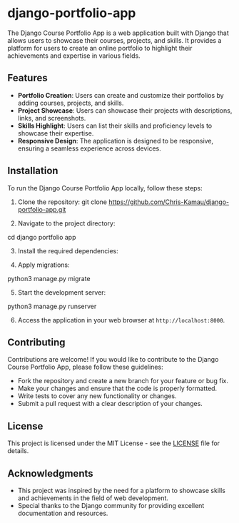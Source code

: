 # django-portfolio-app

The Django Course Portfolio App is a web application built with Django that allows users to showcase their courses, projects, and skills. It provides a platform for users to create an online portfolio to highlight their achievements and expertise in various fields.

## Features

- **Portfolio Creation**: Users can create and customize their portfolios by adding courses, projects, and skills.
- **Project Showcase**: Users can showcase their projects with descriptions, links, and screenshots.
- **Skills Highlight**: Users can list their skills and proficiency levels to showcase their expertise.
- **Responsive Design**: The application is designed to be responsive, ensuring a seamless experience across devices.

## Installation

To run the Django Course Portfolio App locally, follow these steps:

1. Clone the repository:
git clone https://github.com/Chris-Kamau/django-portfolio-app.git


2. Navigate to the project directory:

cd django portfolio app


3. Install the required dependencies:


4. Apply migrations:

python3 manage.py migrate

5. Start the development server:

python3 manage.py runserver


6. Access the application in your web browser at `http://localhost:8000`.

## Contributing

Contributions are welcome! If you would like to contribute to the Django Course Portfolio App, please follow these guidelines:

- Fork the repository and create a new branch for your feature or bug fix.
- Make your changes and ensure that the code is properly formatted.
- Write tests to cover any new functionality or changes.
- Submit a pull request with a clear description of your changes.

## License

This project is licensed under the MIT License - see the [LICENSE](LICENSE) file for details.

## Acknowledgments

- This project was inspired by the need for a platform to showcase skills and achievements in the field of web development.
- Special thanks to the Django community for providing excellent documentation and resources.
